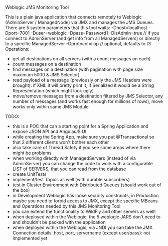 Weblogic JMS Monitoring Tool

This is a plain java application that connects remotely to Weblogic (AdminServer / ManagedNode) via JMX and manages the JMS Queues.
There are 5 system parameters that this tool waits:
	-Dhost=localhost
	-Dport=7001
	-Duser=weblogic
	-Dpass=Password1
	-DisAdmin=true // if you connect to AdminServer (and get info from all ManagedServers) or directly to a specific ManagedServer
	-Dprotocol=iiop // optional, defaults to t3
Operations:
- get all destinations on all servers (with a count messages on each)
- count messages on a destination
- find messages on a destination (with pagination with page size maximum 5000 & JMS Selector)
- read payload of a message (previously only the JMS Headers were brought): if XML it will pretty print it, if Serialized it would be a String Representation (which might look ugly)
- move/remove messages from a destination filtered by JMS Selector, any number of messages (and works fast enough for millions of rows), move works only within same JMS Module

TODO:
- this is a POC that can a starting point for a Spring Application and expose JSON API and AngularJS UI
- while creating the Spring App, make sure you put @Transactional so that 2 different clients won't bother each other
- also take care of Thread Safety if you see some areas where there might be problems
- when working directly with ManagedServers (instead of via AdminServer) you can change the code to work with a configurable LIST of SERVERS, that you can read from the database
- create UnitTests
- implement/test Topics as well (with durable subscribers)
- test in Cluster Environment with Distributed Queues (should work out of the box)
- in Development Weblogic has loose security constraints, in Production maybe you need to forbid access to JMX, except the specific MBeans and Operations needed by this JMS Monitoring Tool
- you can extend the functionality to WildFly and other servers as well!
- when deployed within the Weblogic, the 5 weblogic JARS don't need to and shouldn't be packed with the application
- when deployed within the Weblogic, via JNDI you can take the JMX Connection details: host, port, servername (except user/pass): not implemented yet